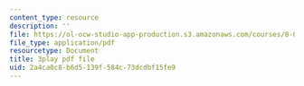 ```yaml
---
content_type: resource
description: ''
file: https://ol-ocw-studio-app-production.s3.amazonaws.com/courses/8-03sc-physics-iii-vibrations-and-waves-fall-2016/2a4ca0c8b6d5139f584c73dcdbf15fe9_Dlhma3z57SA.pdf
file_type: application/pdf
resourcetype: Document
title: 3play pdf file
uid: 2a4ca0c8-b6d5-139f-584c-73dcdbf15fe9
---
```

